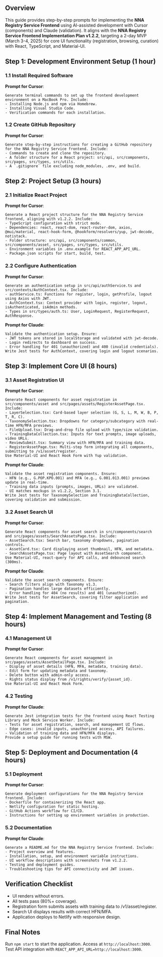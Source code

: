 ## Overview

This guide provides step-by-step prompts for implementing the **NNA Registry Service Frontend** using AI-assisted development with Cursor (components) and Claude (validation). It aligns with the **NNA Registry Service Frontend Implementation Plan v1.2.2**, targeting a 2-day MVP (March 3-4, 2025) for core UI functionality (registration, browsing, curation) with React, TypeScript, and Material-UI.

## Step 1: Development Environment Setup (1 hour)

### 1.1 Install Required Software

**Prompt for Cursor**:

```
Generate terminal commands to set up the frontend development environment on a MacBook Pro. Include:
- Installing Node.js and npm via Homebrew.
- Installing Visual Studio Code.
- Verification commands for each installation.
```

### 1.2 Create GitHub Repository

**Prompt for Cursor**:

```
Generate step-by-step instructions for creating a GitHub repository for the NNA Registry Service frontend. Include:
- Commands to create and clone the repository.
- A folder structure for a React project: src/api, src/components, src/pages, src/types, src/utils.
- A `.gitignore` file excluding node_modules, .env, and build.
```

## Step 2: Project Setup (3 hours)

### 2.1 Initialize React Project

**Prompt for Cursor**:

```
Generate a React project structure for the NNA Registry Service frontend, aligning with v1.2.2. Include:
- TypeScript configuration with strict mode.
- Dependencies: react, react-dom, react-router-dom, axios, @mui/material, react-hook-form, @hookform/resolvers/yup, jwt-decode, notistack.
- Folder structure: src/api, src/components/common, src/components/asset, src/pages, src/types, src/utils.
- Environment variables in .env.example for REACT_APP_API_URL.
- Package.json scripts for start, build, test.
```

### 2.2 Configure Authentication

**Prompt for Cursor**:

```
Generate an authentication setup in src/api/authService.ts and src/contexts/AuthContext.tsx. Include:
- authService.ts: Functions for register, login, getProfile, logout using Axios with JWT.
- AuthContext.tsx: Context provider with login, register, logout, isAuthenticated, isAdmin methods.
- Types in src/types/auth.ts: User, LoginRequest, RegisterRequest, AuthResponse.
```

**Prompt for Claude**:

```
Validate the authentication setup. Ensure:
- JWT tokens are stored in localStorage and validated with jwt-decode.
- Login redirects to dashboard on success.
- Error handling for 401 (unauthorized) and 400 (invalid credentials).
Write Jest tests for AuthContext, covering login and logout scenarios.
```

## Step 3: Implement Core UI (8 hours)

### 3.1 Asset Registration UI

**Prompt for Cursor**:

```
Generate React components for asset registration in src/components/asset and src/pages/assets/RegisterAssetPage.tsx. Include:
- LayerSelection.tsx: Card-based layer selection (G, S, L, M, W, B, P, T, R, C).
- TaxonomySelection.tsx: Dropdowns for category/subcategory with real-time HFN/MFA previews.
- FileUpload.tsx: Drag-and-drop file upload with type/size validation.
- TrainingDataCollection.tsx: Inputs for text prompts, image uploads, video URLs.
- ReviewSubmit.tsx: Summary view with HFN/MFA and training data.
- RegisterAssetPage.tsx: Multi-step form integrating all components, submitting to /v1/asset/register.
Use Material-UI and React Hook Form with Yup validation.
```

**Prompt for Claude**:

```
Validate the asset registration components. Ensure:
- HFN (e.g., G.POP.KPO.001) and MFA (e.g., G.001.013.001) previews update in real-time.
- Training data inputs (prompts, images, URLs) are validated.
- UI matches mockups in v1.2.2, Section 3.1.
Write Jest tests for TaxonomySelection and TrainingDataCollection, covering validation and submission.
```

### 3.2 Asset Search UI

**Prompt for Cursor**:

```
Generate React components for asset search in src/components/search and src/pages/assets/SearchAssetsPage.tsx. Include:
- AssetSearch.tsx: Search bar, taxonomy dropdowns, pagination controls.
- AssetCard.tsx: Card displaying asset thumbnail, HFN, and metadata.
- SearchAssetsPage.tsx: Page layout with AssetSearch component.
Use Material-UI, react-query for API calls, and debounced search (300ms).
```

**Prompt for Claude**:

```
Validate the asset search components. Ensure:
- Search filters align with Taxonomy v1.3.
- Pagination handles large datasets efficiently.
- Error handling for 404 (no results) and 401 (unauthorized).
Write Jest tests for AssetSearch, covering filter application and pagination.
```

## Step 4: Implement Management and Testing (8 hours)

### 4.1 Management UI

**Prompt for Cursor**:

```
Generate React components for asset management in src/pages/assets/AssetDetailPage.tsx. Include:
- Display of asset details (HFN, MFA, metadata, training data).
- Edit form for updating metadata and taxonomy.
- Delete button with admin-only access.
- Rights status display from /v1/rights/verify/{asset_id}.
Use Material-UI and React Hook Form.
```

### 4.2 Testing

**Prompt for Claude**:

```
Generate Jest integration tests for the frontend using React Testing Library and Mock Service Worker. Include:
- Tests for asset registration, search, and management UI flows.
- Edge cases: invalid inputs, unauthorized access, API failures.
- Validation of training data and HFN/MFA displays.
Provide a setup guide for running tests with MSW.
```

## Step 5: Deployment and Documentation (4 hours)

### 5.1 Deployment

**Prompt for Cursor**:

```
Generate deployment configurations for the NNA Registry Service frontend. Include:
- Dockerfile for containerizing the React app.
- Netlify configuration for static hosting.
- GitHub Actions workflow for CI/CD.
- Instructions for setting up environment variables in production.
```

### 5.2 Documentation

**Prompt for Claude**:

```
Generate a README.md for the NNA Registry Service frontend. Include:
- Project overview and features.
- Installation, setup, and environment variable instructions.
- UI workflow descriptions with screenshots from v1.2.2.
- Testing and deployment guides.
- Troubleshooting tips for API connectivity and JWT issues.
```

## Verification Checklist

- UI renders without errors.
- All tests pass (80%+ coverage).
- Registration form submits assets with training data to /v1/asset/register.
- Search UI displays results with correct HFN/MFA.
- Application deploys to Netlify with responsive design.

## Final Notes

Run `npm start` to start the application. Access at `http://localhost:3000`. Test API integration with `REACT_APP_API_URL=http://localhost:3000`.
